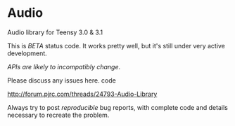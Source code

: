 Audio
=====

Audio library for Teensy 3.0 &amp; 3.1

This is *BETA* status code.  It works pretty well, but it's still under very active
development.

*APIs are likely to incompatibly change*.

Please discuss any issues here.
code

http://forum.pjrc.com/threads/24793-Audio-Library

Always try to post *reproducible* bug reports, with complete code and details
necessary to recreate the problem.


